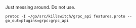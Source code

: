 Just messing around. Do not use.

```
protoc -I ~/go/src/killswitch/grpc_api features.proto --go_out=plugins=grpc:grpc_api
```